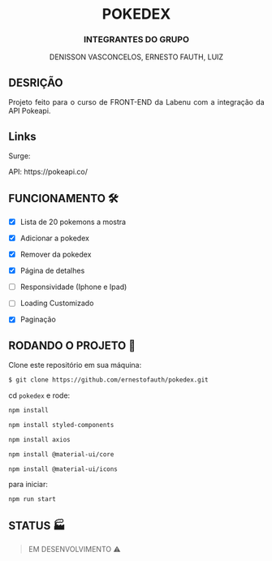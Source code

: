 <h1 align="center"> POKEDEX </h1>


<h3 align="center"> INTEGRANTES DO GRUPO </h1>
<p align="center"> DENISSON VASCONCELOS, ERNESTO FAUTH, LUIZ </p>

## DESRIÇÃO
<p align="justify"> Projeto feito para o curso de FRONT-END da Labenu com a integração da API Pokeapi. </p>

## Links
<p>Surge:</p>
<p>API: https://pokeapi.co/</p>

## FUNCIONAMENTO 🛠

- [X] Lista de 20 pokemons a mostra
- [X] Adicionar a pokedex
- [X] Remover da pokedex
- [X] Página de detalhes
- [ ] Responsividade (Iphone e Ipad)
- [ ] Loading Customizado
- [X] Paginação


## RODANDO O PROJETO 🏁

Clone este repositório em sua máquina:

```bash
$ git clone https://github.com/ernestofauth/pokedex.git
```

cd `pokedex` e rode:

```bash
npm install
```


```bash
npm install styled-components
```


```bash
npm install axios
```

```bash
npm install @material-ui/core
```

```bash
npm install @material-ui/icons
```

para iniciar:

```bash
npm run start
```

## STATUS :factory:
> EM DESENVOLVIMENTO :warning:
